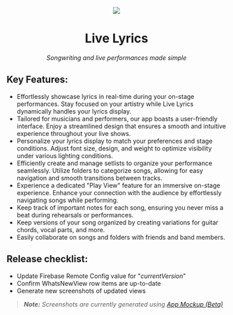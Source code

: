 <div align="center">

<img src="images/header.png"></img>

# Live Lyrics
*Songwriting and live performances made simple*

</div>

## Key Features:
- Effortlessly showcase lyrics in real-time during your on-stage performances. Stay focused on your artistry while Live Lyrics dynamically handles your lyrics display.
- Tailored for musicians and performers, our app boasts a user-friendly interface. Enjoy a streamlined design that ensures a smooth and intuitive experience throughout your live shows.
- Personalize your lyrics display to match your preferences and stage conditions. Adjust font size, design, and weight to optimize visibility under various lighting conditions.
- Efficiently create and manage setlists to organize your performance seamlessly. Utilize folders to categorize songs, allowing for easy navigation and smooth transitions between tracks.
- Experience a dedicated "Play View" feature for an immersive on-stage experience. Enhance your connection with the audience by effortlessly navigating songs while performing.
- Keep track of important notes for each song, ensuring you never miss a beat during rehearsals or performances.
- Keep versions of your song organized by creating variations for guitar chords, vocal parts, and more.
- Easily collaborate on songs and folders with friends and band members.

## Release checklist:
- Update Firebase Remote Config value for "*currentVersion*"
- Confirm WhatsNewView row items are up-to-date
- Generate new screenshots of updated views

> ***Note:** Screenshots are currently generated using [App Mockup (Beta)](https://beta.app-mockup.com)*
